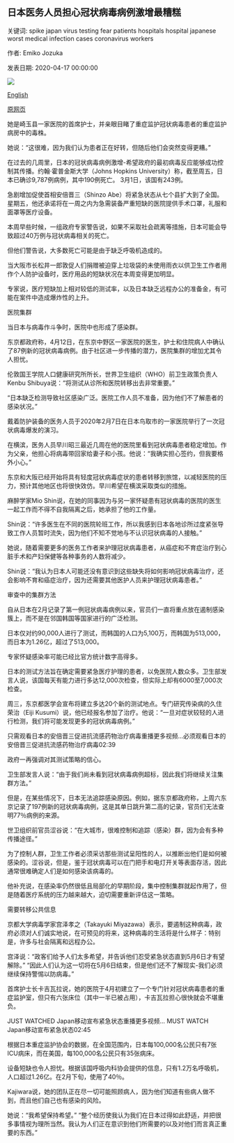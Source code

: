 ## 日本医务人员担心冠状病毒病例激增最糟糕

关键词: spike japan virus testing fear patients hospitals hospital japanese worst medical infection cases coronavirus workers

作者: Emiko Jozuka

发表日期: 2020-04-17 00:00:00

![](https://cdn.cnn.com/cnnnext/dam/assets/200406104042-01-tokyo-0405-super-tease.jpg)

[English](Japanese%20medical%20workers%20fear%20the%20worst%20as%20coronavirus%20cases%20spike.md)

[原网页](https://edition.cnn.com/2020/04/17/asia/japan-coronavirus-medical-workers-hnk-intl/index.html)

她是崎玉县一家医院的首席护士，并亲眼目睹了重症监护冠状病毒患者的重症监护病房中的毒株。

她说：“这很难，因为我们认为患者正在好转，但随后他们会突然变得更糟。”

在过去的几周里，日本的冠状病毒病例激增-希望政府的最初病毒反应能够成功控制其传播。约翰·霍普金斯大学（Johns Hopkins University）称，截至周五，日本已确诊9,787例病例，其中190例死亡。 3月1日，该国有243例。

急剧增加促使首相安倍晋三（Shinzo Abe）将紧急状态从七个县扩大到了全国。星期五，他还承诺将在一周之内为急需装备严重短缺的医院提供手术口罩，礼服和面罩等医疗设备。

本周早些时候，一组政府专家警告说，如果不采取社会疏离等措施，日本可能会导致超过40万例与冠状病毒相关的死亡。

但他们警告说，大多数死亡可能是由于缺乏呼吸机造成的。

当大阪市长松井一郎敦促人们捐赠被迫穿上垃圾袋的未使用雨衣以供卫生工作者用作个人防护设备时，医疗用品的短缺状况在本周变得更加明显。

专家说，医疗短缺加上相对较低的测试率，以及日本缺乏远程办公的准备金，有可能在案件中造成爆炸性的上升。

医院集群

当日本与病毒作斗争时，医院中也形成了感染群。

东京都政府称，4月12日，在东京中野区一家医院的医生，护士和住院病人中确认了87例新的冠状病毒病例。由于社区进一步传播的潜力，医院集群的增加尤其令人担忧。

伦敦国王学院人口健康研究所所长，世界卫生组织（WHO）前卫生政策负责人Kenbu Shibuya说：“将测试从诊所和医院转移出去非常重要。”

“日本缺乏检测导致社区感染广泛。医院工作人员不准备，因为他们不了解患者的感染状况。”

戴着防护装备的医务人员于2020年2月7日在日本鸟取市的一家医院举行了一次冠状病毒爆发的演习。

在横滨，医务人员早川昭三最近几周在他的医院里看到冠状病毒患者稳定增加。作为父亲，他担心将病毒带回家给妻子和小孩。他说：“我确实担心签约，但我要格外小心。”

东京和大阪已经开始将具有轻度冠状病毒症状的患者转移到旅馆，以减轻医院的压力，预计其他地区也将很快效仿。早川希望在横滨采取类似的措施。

麻醉学家Mio Shin说，在她的同事因为与另一家怀疑患有冠状病毒的医院的医生一起工作而不得不自我隔离之后，她承担了他的工作量。

Shin说：“许多医生在不同的医院轮班工作，所以我感到日本各地诊所过度紧张导致工作人员暂时流失，因为他们不知不觉地与不认识冠状病毒的人接触。”

她说，随着需要更多的医务工作者来护理冠状病毒患者，从癌症和不育症治疗到心脏手术和产妇保健等各种事务的人数将减少。

Shin说：“我认为日本人可能还没有意识到这些缺失将如何影响冠状病毒治疗，还会影响不育和癌症治疗，因为还需要其他医护人员来护理冠状病毒患者。”

审查中的集群方法

自从日本在2月记录了第一例冠状病毒病例以来，官员们一直将重点放在遏制感染簇上，而不是在邻国韩国等国家进行的广泛检测。

日本仅对约90,000人进行了测试，而韩国的人口为5,100万，而韩国为513,000，而日本为1.26亿，超过了513,000。

专家怀疑感染率可能已经比官方统计数字高得多。

日本的测试方法旨在确定需要紧急医疗护理的患者，以免医院人数众多。卫生部发言人说，该国每天有能力进行多达12,000次检查，但实际上却有6000至7,000次检查。

周三，东京都医学会宣布将建立多达20个新的测试地点。专门研究传染病的久住荣治（Eiji Kusumi）说，他已经报名参加了治疗。他说：“一旦对症状较轻的人进行检测，我们将可能发现更多的冠状病毒病例。”

只需观看日本的安倍晋三促进抗流感药物治疗病毒重播更多视频...必须观看日本的安倍晋三促进抗流感药物治疗病毒02:39

政府一再强调对其测试策略的信心。

卫生部发言人说：“由于我们尚未看到冠状病毒病例超标，因此我们将继续关注集群方法。”

但是，在某些情况下，日本无法追踪感染原因。例如，据东京都政府称，上周六东京记录了197例新的冠状病毒病例，这是其单日跳升第二高的记录，官员们无法查明77％病例的来源。

世卫组织前官员涩谷说：“在大城市，很难控制和追踪（感染）群，因为会有多种传播途径。”

为了控制人群，卫生工作者必须采访那些测试呈阳性的人，以推断出他们是如何被感染的。涩谷说，但是，鉴于冠状病毒可以在门把手和电灯开关等表面存活，因此通常很难确定人们是如何感染该病毒的。

他补充说，在感染率仍然很低且局部化的早期阶段，集中控制集群就起作用了，但是随着医疗系统的压力越来越大，迫切需要重新评估这一策略。

需要转移公共信息

京都大学病毒学家宫泽孝之（Takayuki Miyazawa）表示，要遏制这种病毒，政府必须对人们诚实地说，在可预见的将来，这种病毒的生活将是什么样子：特别是，许多与社会隔离和远程办公。

宫泽说：“政客们给予人们太多希望，并告诉他们忍受紧急状态直到5月6日才有望解除。” “因此人们认为这一切将在5月6日结束，但是他们还不了解现实-我们必须继续保持警惕以防病毒。”

首席护士长卡吉瓦拉说，她的医院于4月初建立了一个专门针对冠状病毒患者的重症监护室，但只有六张床位（其中一半已被占用），卡吉瓦拉担心很快就会不堪重负。

JUST WATCHED Japan移动宣布紧急状态重播更多视频... MUST WATCH Japan移动宣布紧急状态02:45

根据日本重症监护协会的数据，在全国范围内，日本每100,000名公民只有7张ICU病床，而在美国，每100,000名公民只有35张病床。

设备短缺也令人担忧。根据该国呼吸内科协会提供的信息，只有1.2万名呼吸机，人口超过1.26亿。在2月下旬，使用了40％。

Kajiwara说，她的团队正在尽一切可能照顾病人，因为他们知道有些病人做不到，而且他们自己也有感染的风险。

她说：“我希望保持希望。” “整个经历使我认为我们在日本过得如此舒适，并把很多事情视为理所当然。我认为人们正在意识到他们所需要的以及对他们而言真正重要的东西。”